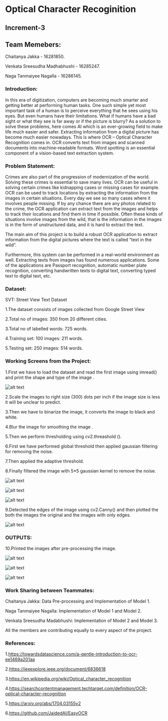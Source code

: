 # Optical Character Recoginition 

## Increment-3


## Team Memebers:

Chaitanya Jakka - 16281850.

Venkata Sreesudha Madhabhushi - 16285247.

Naga Tanmaiyee Nagalla - 16286145.


### Introduction:

In this era of digitization, computers are becoming much smarter and getting better at performing human tasks. One such simple yet most important task of a human is 
to perceive everything that he sees using his eyes. But even humans have their limitations. What if humans have a bad sight or what they see is far away or if the 
picture is blurry? As a solution to solve these problems, here comes AI which is an ever-growing field to make life much easier and safer. Extracting information 
from a digital picture has become much easier nowadays. This is where OCR – Optical Character Recognition comes in. OCR converts text from images and scanned 
documents into machine-readable formats. Word spotting is an essential component of a vision-based text extraction system. 

### Problem Statement:

Crimes are also part of the progression of modernization of the world. Solving these crimes is essential to save many lives. OCR can be useful in solving certain 
crimes like kidnapping cases or missing cases for example. OCR can be used to track locations by extracting the information from the images in certain situations. Every day we see so many cases where it involves people missing. If by any chance there are any photos related to the crime, the OCR application can extract text from the images and helps to track their locations and find them in time if possible. Often these kinds of situations involve images from the wild, that is the information in the images is in the form of unstructured data, and it is hard to extract the text. 

The main aim of this project is to build a robust OCR application to extract information from the digital pictures where the text is called “text in the wild”.

Furthermore, this system can be performed in a real-world environment as well. Extracting texts from images has found numerous applications. Some of the applications are Passport recognition, automatic number plate recognition, converting handwritten texts to digital text, converting typed text to digital text, etc.


### Dataset:

SVT: Street View Text Dataset

1.The dataset consists of images collected from Google Street View

2.Total no of images: 350 from 20 different cities. 

3.Total no of labelled words: 725 words. 

4.Training set: 100 images: 211 words. 

5.Testing set: 250 images: 514 words. 

### Working Screens from the Project:

1.First we have to load the dataset and read the first image using imread() and print the shape and type of the image .

![alt text](https://github.com/Tanmaiyee28/Python-Project-Street-View-text-detection/blob/main/Documentation/1.PNG)

2.Scale the images to right size (300) dots per inch if the image size is less it will be unclear to predict. 

3.Then we have to binarize the image, it converts the image to black and white.

4.Blur the image for smoothing the image .

5.Then we perform thresholding using cv2.threashold ().

6.First we have performed global threshold then applied gaussian filtering for removing the noise. 

7.Then applied the adaptive threshold.

8.Finally filtered the image with 5*5 gaussian kernel to remove the noise.

![alt text](https://github.com/Tanmaiyee28/Python-Project-Street-View-text-detection/blob/main/Documentation/2.PNG)

![alt text](https://github.com/Tanmaiyee28/Python-Project-Street-View-text-detection/blob/main/Documentation/3.PNG)

![alt text](https://github.com/Tanmaiyee28/Python-Project-Street-View-text-detection/blob/main/Documentation/4.PNG)


9.Detected the edges of the image using cv2.Canny() and then plotted the both the images the original and the images with only edges.

![alt text](https://github.com/Tanmaiyee28/Python-Project-Street-View-text-detection/blob/main/Documentation/5.PNG)

### OUTPUTS:

10.Printed the images after pre-processing the image.

![alt text](https://github.com/Tanmaiyee28/Python-Project-Street-View-text-detection/blob/main/Documentation/output.PNG)

![alt text](https://github.com/Tanmaiyee28/Python-Project-Street-View-text-detection/blob/main/Documentation/output2.PNG)

![alt text](https://github.com/Tanmaiyee28/Python-Project-Street-View-text-detection/blob/main/Documentation/output3.PNG)

### Work Sharing between Teammates:

Chaitanya Jakka: Data Pre-processing and Implementation of Model 1.

Naga Tanmaiyee Nagalla: Implementation of Model 1 and Model 2.

Venkata Sreesudha Madabhushi: Implementation of Model 2 and Model 3. 

All the members are contributing equally to every aspect of the project.



### References:

1.https://towardsdatascience.com/a-gentle-introduction-to-ocr-ee1469a201aa

2.https://ieeexplore.ieee.org/document/6836618

3.https://en.wikipedia.org/wiki/Optical_character_recognition

4.https://searchcontentmanagement.techtarget.com/definition/OCR-optical-character-recognition

5.https://arxiv.org/abs/1704.03155v2

6.https://github.com/JaidedAI/EasyOCR





